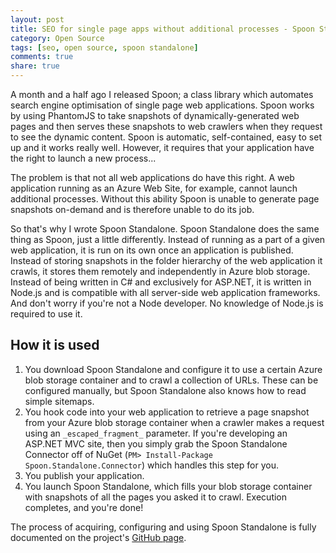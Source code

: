 ```yaml
---
layout: post
title: SEO for single page apps without additional processes - Spoon Standalone
category: Open Source
tags: [seo, open source, spoon standalone]
comments: true
share: true
---
```


A month and a half ago I released Spoon; a class library which automates search engine optimisation of single page web applications. Spoon works by using PhantomJS to take snapshots of dynamically-generated web pages and then serves these snapshots to web crawlers when they request to see the dynamic content. Spoon is automatic, self-contained, easy to set up and it works really well. However, it requires that your application have the right to launch a new process...

The problem is that not all web applications do have this right. A web application running as an Azure Web Site, for example, cannot launch additional processes. Without this ability Spoon is unable to generate page snapshots on-demand and is therefore unable to do its job.

So that's why I wrote Spoon Standalone. Spoon Standalone does the same thing as Spoon, just a little differently. Instead of running as a part of a given web application, it is run on its own once an application is published. Instead of storing snapshots in the folder hierarchy of the web application it crawls, it stores them remotely and independently in Azure blob storage. Instead of being written in C# and exclusively for ASP.NET, it is written in Node.js and is compatible with all server-side web application frameworks. And don't worry if you're not a Node developer. No knowledge of Node.js is required to use it.
 
## How it is used

1. You download Spoon Standalone and configure it to use a certain Azure blob storage container and to crawl a collection of URLs. These can be configured manually, but Spoon Standalone also knows how to read simple sitemaps.
2. You hook code into your web application to retrieve a page snapshot from your Azure blob storage container when a crawler makes a request using an `_escaped_fragment_` parameter. If you're developing an ASP.NET MVC site, then you simply grab the Spoon Standalone Connector off of NuGet (`PM> Install-Package Spoon.Standalone.Connector`) which handles this step for you.
3. You publish your application.
4. You launch Spoon Standalone, which fills your blob storage container with snapshots of all the pages you asked it to crawl. Execution completes, and you're done!

The process of acquiring, configuring and using Spoon Standalone is fully documented on the project's [GitHub page](https://github.com/LeviBotelho/spoon-standalone).
